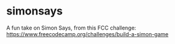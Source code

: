 # simonsays
A fun take on Simon Says, from this FCC challenge: https://www.freecodecamp.org/challenges/build-a-simon-game
